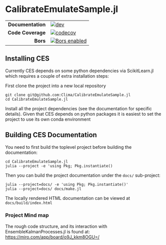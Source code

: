 # CalibrateEmulateSample.jl

|||
|---------------------:|:----------------------------------------------|
| **Documentation**    | [![dev][docs-dev-img]][docs-dev-url]          |
| **Code Coverage**    | [![codecov][codecov-img]][codecov-url]        |
| **Bors**             | [![Bors enabled][bors-img]][bors-url]         |

[docs-dev-img]: https://img.shields.io/badge/docs-dev-blue.svg
[docs-dev-url]: https://CliMA.github.io/CalibrateEmulateSample.jl/dev/

[codecov-img]: https://codecov.io/gh/CliMA/CalibrateEmulateSample.jl/branch/master/graph/badge.svg
[codecov-url]: https://codecov.io/gh/CliMA/CalibrateEmulateSample.jl

[bors-img]: https://bors.tech/images/badge_small.svg
[bors-url]: https://app.bors.tech/repositories/24774

## Installing CES

Currently CES depends on some python dependencies via ScikitLearn.jl which requires a couple of extra installation steps:

First clone the project into a new local repository

```
git clone git@github.com:Clima/CalibrateEmulateSample.jl
cd CalibrateEmulateSample.jl
```

Install all the project dependencies (see the documentation for specific details).  Given that CES depends on python packages it is easiest to set the project to use its own conda environment


## Building CES Documentation

You need to first build the toplevel project before building the documentation:

```
cd CalibrateEmulateSample.jl
julia --project -e 'using Pkg; Pkg.instantiate()
```

Then you can build the project documentation under the `docs/` sub-project:

```
julia --project=docs/ -e 'using Pkg; Pkg.instantiate()'
julia --project=docs/ docs/make.jl
```

The locally rendered HTML documentation can be viewed at `docs/build/index.html`

### Project Mind map
The rough code structure, and its interaction with EnsembleKalmanProcesses.jl is found at:
https://miro.com/app/board/o9J_kkm8OGU=/
